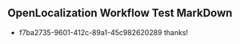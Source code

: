 ## OpenLocalization Workflow Test MarkDown
* f7ba2735-9601-412c-89a1-45c982620289 
thanks!<!--HONumber=Mar16_HO3-->
